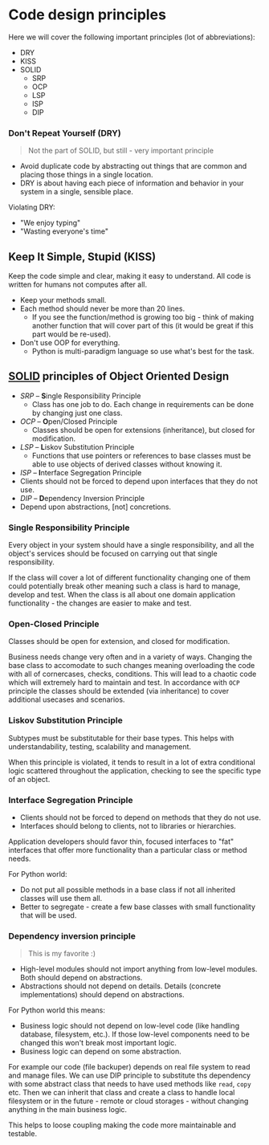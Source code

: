 # Code design principles

Here we will cover the following important principles (lot of abbreviations):
* DRY
* KISS
* SOLID
    * SRP
    * OCP
    * LSP
    * ISP
    * DIP

### Don't Repeat Yourself (DRY)

> Not the part of SOLID, but still - very important principle

* Avoid duplicate code by abstracting out things that are common and placing those things in a single location.
* DRY is about having each piece of information and behavior in your system in a single, sensible place.

Violating DRY:
* "We enjoy typing"
* "Wasting everyone's time"

## Keep It Simple, Stupid (KISS)

Keep the code simple and clear, making it easy to understand. All code is written for humans not computes after all.

* Keep your methods small. 
* Each method should never be more than 20 lines.
    * If you see the function/method is growing too big - think of making another function that will cover part of this (it would be great if this part would be re-used).
* Don't use OOP for everything.
    * Python is multi-paradigm language so use what's best for the task.

## [SOLID](https://deviq.com/solid/) principles of Object Oriented Design

* _SRP_ – **S**ingle Responsibility Principle
  * Class has one job to do. Each change in requirements can be done by changing just one class.
* _OCP_ – **O**pen/Closed Principle
  * Classes should be open for extensions (inheritance), but closed for modification.
* _LSP_ – **L**iskov Substitution Principle
  * Functions that use pointers or references to base classes must be able to use objects of derived classes without knowing it.
* _ISP_ – **I**nterface Segregation Principle
 * Clients should not be forced to depend upon interfaces that they do not use.
* _DIP_ – **D**ependency Inversion Principle
 * Depend upon abstractions, \[not\] concretions.

### Single Responsibility Principle

Every object in your system should have a single responsibility, and all the object's services should be focused on carrying out that single responsibility.

If the class will cover a lot of different functionality changing one of them could potentially break other meaning such a class is hard to manage, develop and test. When the class is all about one domain application functionality - the changes are easier to make and test.

### Open-Closed Principle

Classes should be open for extension, and closed for modification.

Business needs change very often and in a variety of ways. Changing the base class to accomodate to such changes meaning overloading the code with all of cornercases, checks, conditions. This will lead to a chaotic code which will extremely hard to maintain and test. In accordance with `OCP` principle the classes should be extended (via inheritance) to cover additional usecases and scenarios.

### Liskov Substitution Principle

Subtypes must be substitutable for their base types. This helps with understandability, testing, scalability and management.

When this principle is violated, it tends to result in a lot of extra conditional logic scattered throughout the application, checking to see the specific type of an object.

### Interface Segregation Principle 

* Clients should not be forced to depend on methods that they do not use.
* Interfaces should belong to clients, not to libraries or hierarchies. 

Application developers should favor thin, focused interfaces to "fat" interfaces that offer more functionality than a particular class or method needs.

For Python world: 
* Do not put all possible methods in a base class if not all inherited classes will use them all.
* Better to segregate - create a few base classes with small functionality that will be used.

### Dependency inversion principle

> This is my favorite :)

* High-level modules should not import anything from low-level modules. Both should depend on abstractions.
* Abstractions should not depend on details. Details (concrete implementations) should depend on abstractions.

For Python world this means:
* Business logic should not depend on low-level code (like handling database, filesystem, etc.). If those low-level components need to be changed this won't break most important logic.
* Business logic can depend on some abstraction. 

For example our code (file backuper) depends on real file system to read and manage files. We can use DIP principle to substitute ths dependency with some abstract class that needs to have used methods like `read`, `copy` etc. Then we can inherit that class and create a class to handle local filesystem or in the future - remote or cloud storages - without changing anything in the main business logic.

This helps to loose coupling making the code more maintainable and testable.